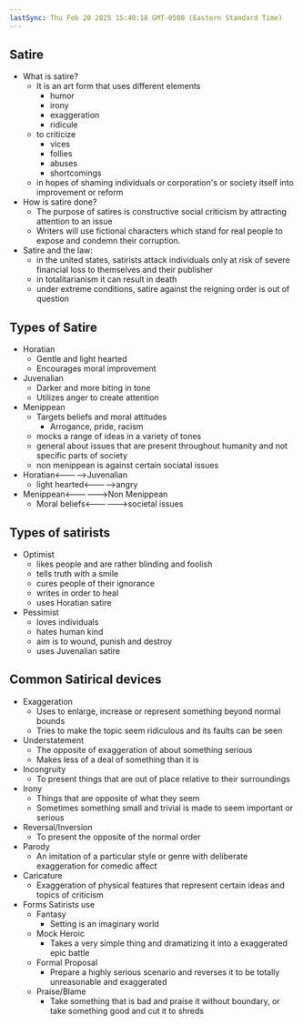 ```yaml
---
lastSync: Thu Feb 20 2025 15:40:18 GMT-0500 (Eastern Standard Time)
---
```

## Satire
- What is satire?
	- It is an art form that uses different elements
		- humor
		- irony
		- exaggeration
		- ridicule
	- to criticize
		- vices
		- follies
		- abuses
		- shortcomings 
	- in hopes of shaming individuals or corporation's or society itself into improvement or reform 
- How is satire done?
	- The purpose of satires is constructive social criticism by attracting attention to an issue
	- Writers will use fictional characters which stand for real people to expose and condemn their corruption.
- Satire and the law:
	- in the united states, satirists attack individuals only at risk of severe financial loss to themselves and their publisher
	- in totalitarianism it can result in death
	- under extreme conditions, satire against the reigning order is out of question
## Types of Satire
- Horatian
	- Gentle and light hearted
	- Encourages moral improvement
- Juvenalian
	- Darker and more biting in tone
	- Utilizes anger to create attention
- Menippean
	- Targets beliefs and moral attitudes
		- Arrogance, pride, racism
	- mocks a range of ideas in a variety of tones
	- general about issues that are present throughout humanity and not specific parts of society
	- non menippean is against certain sociatal issues
- Horatian<----->Juvenalian
	- light hearted<----->angry
- Menippean<------>Non Menippean
	- Moral beliefs<------>societal issues
## Types of satirists
- Optimist
	- likes people and are rather blinding and foolish
	- tells truth with a smile
	- cures people of their ignorance
	- writes in order to heal
	- uses Horatian satire
- Pessimist
	- loves individuals
	- hates human kind
	- aim is to wound, punish and destroy
	- uses Juvenalian satire
## Common Satirical devices
- Exaggeration
	- Uses to enlarge, increase or represent something beyond normal bounds
	- Tries to make the topic seem ridiculous and its faults can be seen
- Understatement
	- The opposite of exaggeration of about something serious
	- Makes less of a deal of something than it is
- Incongruity
	- To present things that are out of place relative to their surroundings
- Irony
	- Things that are opposite of what they seem
	- Sometimes something small and trivial is made to seem important or serious
- Reversal/Inversion
	- To present the opposite of the normal order
- Parody
	- An imitation of a particular style or genre with deliberate exaggeration for comedic affect
- Caricature
	- Exaggeration of physical features that represent certain ideas and topics of criticism
- Forms Satirists use
	- Fantasy
		- Setting is an imaginary world
	- Mock Heroic
		- Takes a very simple thing and dramatizing it into a exaggerated epic battle
	- Formal Proposal
		- Prepare a highly serious scenario and reverses it to be totally unreasonable and exaggerated
	- Praise/Blame
		- Take something that is bad and praise it without boundary, or take something good and cut it to shreds
